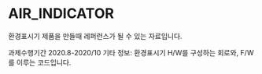 # AIR_INDICATOR
환경표시기 제품을 만들때 레퍼런스가 될 수 있는 자료입니다.

과제수행기간 2020.8-2020/10
기타 정보: 환경표시기 H/W를 구성하는 회로와, F/W를 이루는 코드입니다.

